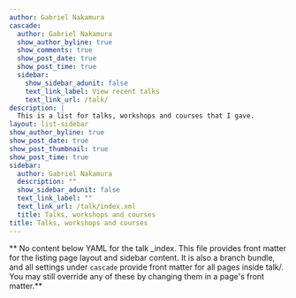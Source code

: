 ```yaml
---
author: Gabriel Nakamura
cascade:
  author: Gabriel Nakamura
  show_author_byline: true
  show_comments: true
  show_post_date: true
  show_post_time: true
  sidebar:
    show_sidebar_adunit: false
    text_link_label: View recent talks
    text_link_url: /talk/
description: |
  This is a list for talks, workshops and courses that I gave.
layout: list-sidebar
show_author_byline: true
show_post_date: true
show_post_thumbnail: true
show_post_time: true
sidebar:
  author: Gabriel Nakamura
  description: ""
  show_sidebar_adunit: false
  text_link_label: ""
  text_link_url: /talk/index.xml
  title: Talks, workshops and courses
title: Talks, workshops and courses
---
```


** No content below YAML for the talk _index. This file provides front matter for the listing page layout and sidebar content. It is also a branch bundle, and all settings under `cascade` provide front matter for all pages inside talk/. You may still override any of these by changing them in a page's front matter.**
